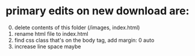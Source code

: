 # primary edits on new download are:

0. delete contents of this folder (/images, index.html)
1. rename html file to index.html
2. find css class that's on the body tag, add margin: 0 auto
3. increase line space maybe
